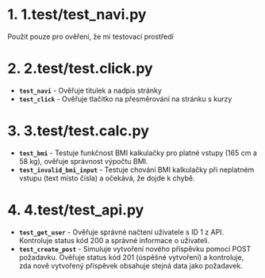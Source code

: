 # 1. 1.test/test_navi.py

Použit pouze pro ověření, že mi testovací prostředí

# 2. 2.test/test.click.py

- **`test_navi`** - Ověřuje titulek a nadpis stránky
- **`test_click`** - Ověřuje tlačitko na přesměrování na stránku s kurzy

# 3. 3.test/test.calc.py

- **`test_bmi`** - Testuje funkčnost BMI kalkulačky pro platné vstupy (165 cm a 58 kg), ověřuje správnost výpočtu BMI.
- **`test_invalid_bmi_input`** - Testuje chování BMI kalkulačky při neplatném vstupu (text místo čísla) a očekává, že dojde k chybě.

# 4. 4.test/test_api.py

- **`test_get_user`** - Ověřuje správné načtení uživatele s ID 1 z API. Kontroluje status kód 200 a správné informace o uživateli.
- **`test_create_post`** - Simuluje vytvoření nového příspěvku pomocí POST požadavku. Ověřuje status kód 201 (úspěšné vytvoření) a kontroluje, zda nově vytvořený příspěvek obsahuje stejná data jako požadavek.
